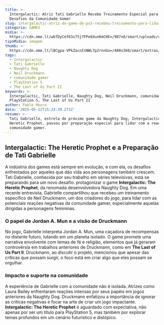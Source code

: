 ```yaml
---
title: >-
  Intergalactic: Atriz Tati Gabrielle Recebe Treinamento Especial para Enfrentar
  Desafios da Comunidade Gamer
slug: intergalactic-atriz-do-game-de-ps5-recebeu-treinamento-para-lidar-com-gamers
categoria: GAMES
midia: >-
  https://cdn.ome.lt/wbTDyCef63x75j7FPe6XunKmCHE=/987x0/smart/uploads/conteudo/fotos/OMELETE_CAPA_-_2025-05-12T113016.192.png
tipoMidia: imagem
thumb: >-
  https://cdn.ome.lt/lBCgpa-VPkZacnIsNWL7p2rnnGo=/480x360/smart/extras/conteudos/omelete_THUMB_-_2025-05-12T113004.298.png
tags:
  - Intergalactic
  - Tati Gabrielle
  - Naughty Dog
  - Neil Druckmann
  - comunidade gamer
  - PlayStation 5
  - The Last of Us Part II
keywords: >-
  Intergalactic, Tati Gabrielle, Naughty Dog, Neil Druckmann, comunidade gamer,
  PlayStation 5, The Last of Us Part II
author: Pablo Moura
data: '2025-05-12T15:24:30.271Z'
resumo: >-
  Tati Gabrielle, estrela do próximo game da Naughty Dog, Intergalactic: The
  Heretic Prophet, passou por preparação especial para lidar com a reação da
  comunidade gamer.
---
```


## Intergalactic: The Heretic Prophet e a Preparação de Tati Gabrielle

A indústria dos games está sempre em evolução, e com ela, os desafios enfrentados por aqueles que dão vida aos personagens também crescem. Tati Gabrielle, conhecida por seu trabalho em séries televisivas, está se preparando para um novo desafio: protagonizar o game **Intergalactic: The Heretic Prophet**, da renomada desenvolvedora Naughty Dog. Em uma recente entrevista, Gabrielle compartilhou que recebeu um treinamento específico de Neil Druckmann, um dos criadores do jogo, para lidar com as potenciais reações negativas da comunidade gamer, especialmente aquelas dirigidas a personagens femininas.

### O papel de Jordan A. Mun e a visão de Druckmann

No jogo, Gabrielle interpreta Jordan A. Mun, uma caçadora de recompensas no distante futuro, lutando em um planeta isolado. O game promete uma narrativa envolvente com temas de fé e religião, elementos que já geraram controvérsia em trabalhos anteriores de Druckmann, como em **The Last of Us Part II**. Druckmann, ao discutir o projeto, mencionou que apesar das críticas que possam surgir, o foco está em criar algo que eles possam se orgulhar.

### Impacto e suporte na comunidade

A experiência de Gabrielle com a comunidade não é isolada. Atrizes como Laura Bailey enfrentaram reações intensas por seus papéis em jogos anteriores da Naughty Dog. Druckmann enfatizou a importância de ignorar as críticas negativas e focar na arte de criar um jogo impactante. **Intergalactic: The Heretic Prophet** é aguardado com expectativa, não apenas por ser um título para PlayStation 5, mas também por explorar temas profundos em um cenário futurístico e distópico.
